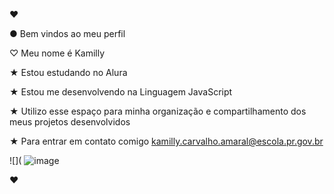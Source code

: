 ♥︎

● Bem vindos ao meu perfil

♡ Meu nome é Kamilly

★ Estou estudando no Alura

★ Estou me desenvolvendo na Linguagem JavaScript

★ Utilizo esse espaço para minha organização e compartilhamento dos meus projetos desenvolvidos

★ Para entrar em contato comigo
kamilly.carvalho.amaral@escola.pr.gov.br

![](
![image](https://github.com/user-attachments/assets/5748fbfc-db72-4429-8970-6ef20f9eaeb9)

♥︎
